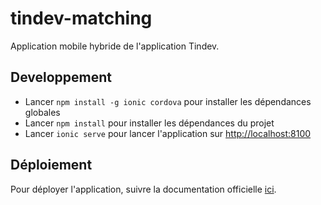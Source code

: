 # tindev-matching

Application mobile hybride de l'application Tindev.

## Developpement
* Lancer `npm install -g ionic cordova` pour installer les dépendances globales
* Lancer `npm install` pour installer les dépendances du projet  
* Lancer `ionic serve` pour lancer l'application sur [http://localhost:8100](http://localhost:8100)  

## Déploiement
Pour déployer l'application, suivre la documentation officielle [ici](https://ionicframework.com/docs/intro/deploying/).
